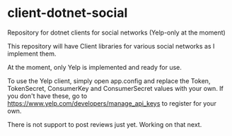 # client-dotnet-social
Repository for dotnet clients for social networks (Yelp-only at the moment)

This repository will have Client libraries for various social networks as I implement them. 

At the moment, only Yelp is implemented and ready for use. 

To use the Yelp client, simply open app.config and replace the Token, TokenSecret, ConsumerKey and ConsumerSecret values with your own. If you don't have these, go to https://www.yelp.com/developers/manage_api_keys to register for your own.

There is not support to post reviews just yet. Working on that next.
